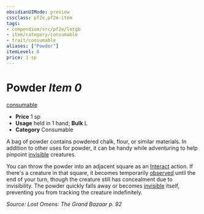 ```yaml
---
obsidianUIMode: preview
cssclass: pf2e,pf2e-item
tags:
- compendium/src/pf2e/lotgb
- item/category/consumable
- trait/consumable
aliases: ["Powder"]
itemLevel: 0
price: 1 sp
---
```

# Powder *Item 0*  
[consumable](../../../rules/traits/consumable.md)  

- **Price** 1 sp
- **Usage** held in 1 hand; **Bulk** L
- **Category** Consumable

A bag of powder contains powdered chalk, flour, or similar materials. In addition to other uses for powder, it can be handy while adventuring to help pinpoint [invisible](../../../rules/conditions.md#Invisible) creatures.

You can throw the powder into an adjacent square as an [Interact](../../../rules/actions/interact.md) action. If there's a creature in that square, it becomes temporarily [observed](../../../rules/conditions.md#Observed) until the end of your turn, though the creature still has concealment due to invisibility. The powder quickly falls away or becomes [invisible](../../../rules/conditions.md#Invisible) itself, preventing you from tracking the creature indefinitely.

*Source: Lost Omens: The Grand Bazaar p. 92*
